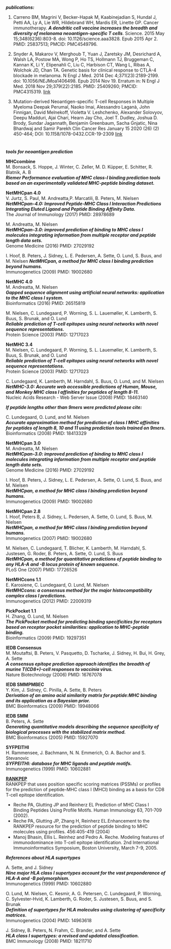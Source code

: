 ***publications:***  
1. Carreno BM, Magrini V, Becker-Hapak M, Kaabinejadian S, Hundal J, Petti AA, Ly A, Lie WR, Hildebrand WH, Mardis ER, Linette GP. Cancer immunotherapy. ***A dendritic cell vaccine increases the breadth and diversity of melanoma neoantigen-specific T cells***. Science. 2015 May 15;348(6236):803-8. doi: 10.1126/science.aaa3828. Epub 2015 Apr 2. PMID: 25837513; PMCID: PMC4549796.  

2. Snyder A, Makarov V, Merghoub T, Yuan J, Zaretsky JM, Desrichard A, Walsh LA, Postow MA, Wong P, Ho TS, Hollmann TJ, Bruggeman C, Kannan K, Li Y, Elipenahli C, Liu C, Harbison CT, Wang L, Ribas A, Wolchok JD, Chan TA. Genetic basis for clinical response to CTLA-4 blockade in melanoma. N Engl J Med. 2014 Dec 4;371(23):2189-2199. doi: 10.1056/NEJMoa1406498. Epub 2014 Nov 19. Erratum in: N Engl J Med. 2018 Nov 29;379(22):2185. PMID: 25409260; PMCID: PMC4315319. [link](https://www.nejm.org/doi/pdf/10.1056/NEJMoa1406498?articleTools=true)  

3. Mutation-derived Neoantigen-specific T-cell Responses in Multiple Myeloma
Deepak Perumal, Naoko Imai, Alessandro Laganà, John Finnigan, David Melnekoff, Violetta V. Leshchenko, Alexander Solovyov, Deepu Madduri, Ajai Chari, Hearn Jay Cho, Joel T. Dudley, Joshua D. Brody, Sundar Jagannath, Benjamin Greenbaum, Sacha Gnjatic, Nina Bhardwaj and Samir Parekh
Clin Cancer Res January 15 2020 (26) (2) 450-464; DOI: 10.1158/1078-0432.CCR-19-2309 [link](https://clincancerres.aacrjournals.org/content/26/2/450)

#

***tools for neoantigen prediction***

**MHCcombine**  
M. Bonsack, S. Hoppe, J. Winter, C. Zeller, M. D. Küpper, E. Schitter, R. Blatnik, A. B  
***Riemer Performance evaluation of MHC class-I binding prediction tools based on an experimentally validated MHC-peptide binding dataset.***  

**NetMHCpan 4.0**  
V. Jurtz, S. Paul, M. Andreatta,P. Marcatili, B. Peters, M. Nielsen
***NetMHCpan-4.0: Improved Peptide-MHC Class I Interaction Predictions Integrating Eluted Ligand and Peptide Binding Affinity Data.***  
The Journal of Immunology (2017) PMID: 28978689    

M. Andreatta, M. Nielsen  
***NetMHCpan-3.0: improved prediction of binding to MHC class I molecules integrating information from multiple receptor and peptide length data sets.***  
Genome Medicine (2016) PMID: 27029192  

I. Hoof, B. Peters, J. Sidney, L. E. Pedersen, A. Sette, O. Lund, S. Buus, and M. Nielsen
***NetMHCpan, a method for MHC class I binding prediction beyond humans.***  
Immunogenetics (2009) PMID: 19002680


**NetMHC 4.0**  
M. Andreatta, M. Nielsen  
***Gapped sequence alignment using artificial neural networks: application to the MHC class I system.***  
Bioinformatics (2016) PMID: 26515819  

M. Nielsen, C. Lundegaard, P. Worning, S. L. Lauemøller, K. Lamberth, S. Buus, S. Brunak, and O. Lund   
***Reliable prediction of T-cell epitopes using neural networks with novel sequence representations.***  
Protein Science (2003) PMID: 12717023

**NetMHC 3.4**  
M. Nielsen, C. Lundegaard, P. Worning, S. L. Lauemøller, K. Lamberth, S. Buus, S. Brunak, and O. Lund  
***Reliable prediction of T-cell epitopes using neural networks with novel sequence representations.***  
Protein Science (2003) PMID: 12717023  

C. Lundegaard, K. Lamberth, M. Harndahl, S. Buus, O. Lund, and M. Nielsen  
***NetMHC-3.0: Accurate web accessible predictions of Human, Mouse, and Monkey MHC class I affinities for peptides of length 8-11.***  
Nucleic Acids Research - Web Server Issue (2008) PMID: 18463140  

***If peptide lengths other than 9mers were predicted please cite:***

C. Lundegaard, O. Lund, and M. Nielsen  
***Accurate approximation method for prediction of class I MHC affinities for peptides of length 8, 10 and 11 using prediction tools trained on 9mers.***  
Bioinformatics (2008) PMID: 18413329

**NetMHCpan 3.0**  
M. Andreatta, M. Nielsen  
***NetMHCpan-3.0: improved prediction of binding to MHC class I molecules integrating information from multiple receptor and peptide length data sets.***  
Genome Medicine (2016) PMID: 27029192


I. Hoof, B. Peters, J. Sidney, L. E. Pedersen, A. Sette, O. Lund, S. Buus, and M. Nielsen  
***NetMHCpan, a method for MHC class I binding prediction beyond humans.***  
Immunogenetics (2009) PMID: 19002680  

**NetMHCpan 2.8**    
I. Hoof, Peters B, J. Sidney, L. Pedersen, A. Sette, O. Lund, S. Buus, M. Nielsen  
***NetMHCpan, a method for MHC class I binding prediction beyond humans.***  
Immunogenetics (2007) PMID: 19002680  

M. Nielsen, C. Lundegaard, T. Blicher, K. Lamberth, M. Harndahl, S. Justesen, G. Roder, B. Peters, A. Sette, O. Lund, S. Buus  
***NetMHCpan, a method for quantitative predictions of peptide binding to any HLA-A and -B locus protein of known sequence.***  
PLoS One (2007) PMID: 17726526  

**NetMHCcons 1.1**  
E. Karosiene, C. Lundegaard, O. Lund, M. Nielsen  
***NetMHCcons: a consensus method for the major histocompatibility complex class I predictions.***  
Immunogenetics (2012) PMID: 22009319  

**PickPocket 1.1**  
H. Zhang, O. Lund, M. Nielsen  
***The PickPocket method for predicting binding specificities for receptors based on receptor pocket similarities: application to MHC-peptide binding.***  
Bioinformatics (2009) PMID: 19297351  

**IEDB Consensus**  
M. Moutaftsi, B. Peters, V. Pasquetto, D. Tscharke, J. Sidney, H. Bui, H. Grey, A. Sette  
***A consensus epitope prediction approach identifies the breadth of murine T(CD8+)-cell responses to vaccinia virus.***  
Nature Biotechnology (2006) PMID: 16767078  

**IEDB SMMPMBEC**  
Y. Kim, J. Sidney, C. Pinilla, A. Sette, B. Peters  
***Derivation of an amino acid similarity matrix for peptide:MHC binding and its application as a Bayesian prior.***  
BMC Bioinformatics (2009) PMID: 19948066  

**IEDB SMM**  
B. Peters, A. Sette  
***Generating quantitative models describing the sequence specificity of biological processes with the stabilized matrix method.***  
BMC Bioinformatics (2005) PMID: 15927070  

**SYFPEITHI**  
H. Rammensee, J. Bachmann, N. N. Emmerich, O. A. Bachor and S. Stevanovic  
***SYFPEITHI: database for MHC ligands and peptide motifs.***  
Immunogenetics (1999) PMID: 10602881  

**[RANKPEP](http://imed.med.ucm.es/Tools/rankpep.html)**  
RANKPEP that uses position specific scoring matrices (PSSMs) or profiles for the prediction of peptide-MHC class I (MHCI) binding as a basis for CD8 T-cell epitope identification.  
* Reche PA, Glutting JP and Reinherz EL Prediction of MHC Class I Binding Peptides Using Profile Motifs. Human Immunology 63, 701-709 (2002).  
* Reche PA, Glutting JP, Zhang H, Reinherz EL.Enhancement to the RANKPEP resource for the prediction of peptide binding to MHC molecules using profiles. 456:405-419 (2004)  
* Manoj Bhasin, Ellis L. Reinhez and Pedro A. Reche. Modeling features of immunodominance into T-cell epitope identification. 2nd International Immunoinformatics Symposium, Boston University, March 7-9, 2005.


***References about HLA supertypes***

A. Sette, and J. Sidney  
***Nine major HLA class I supertypes account for the vast preponderance of HLA-A and -B polymorphism.***  
Immunogenetics (1999) PMID: 10602880  

O. Lund, M. Nielsen, C. Kesmir, A. G. Petersen, C. Lundegaard, P. Worning, C. Sylvester-Hvid, K. Lamberth, G. Roder, S. Justesen, S. Buus, and S. Brunak  
***Definition of supertypes for HLA molecules using clustering of specificity matrices.***  
Immunogenetics (2004) PMID: 14963618  

J. Sidney, B. Peters, N. Frahm, C. Brander, and A. Sette  
***HLA class I supertypes: a revised and updated classification.***  
BMC Immunology (2008) PMID: 18211710  
